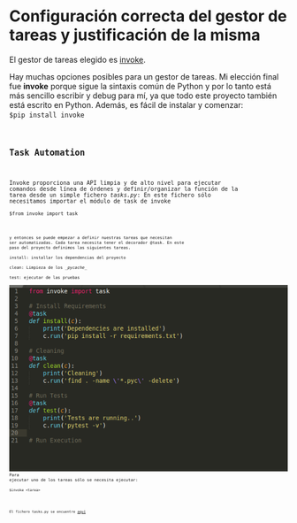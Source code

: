 # Configuración correcta del gestor de tareas y justificación de la misma

El gestor de tareas elegido es [invoke](http://www.pyinvoke.org/).

Hay muchas opciones posibles para un gestor de tareas. Mi elección final fue **invoke** porque sigue la sintaxis común de Python y por lo tanto está más sencillo escribir y debug para mí, ya que todo este proyecto también está escrito en Python. Además, es fácil de instalar y comenzar:\
	<code>$pip install invoke<code>

## Task Automation

Invoke proporciona una API limpia y de alto nivel para ejecutar comandos desde línea de órdenes y definir/organizar la función de la tarea desde un simple fichero *tasks.py*:
En este fichero sólo necesitamos importar el módulo de task de invoke\
	<code>$from invoke import task<code>

y entonces se puede empezar a definir nuestras tareas que necesitan ser automatizadas.
Cada tarea necesita tener el decorador @task. 
En este paso del proyecto definimos las siguientes tareas.\
install: installar los dependencias del proyecto\
clean: Limpieza de los \__pycache__\
test: ejecutar de las pruebas \
![Fichero Tasks.py](imgs/fichero_tareaspy.png)
Para ejecutar uno de los tareas sólo se necesita ejecutar:\
	<code>$invoke \<tarea> 

El fichero tasks.py se encuentre [aquí](../tasks.py)

